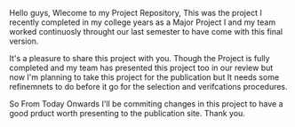 Hello guys, Wlecome to my Project Repository, This was the project I recently completed in my college years as a Major Project 
I and my team worked continuosly throught our last semester to have come with this final version.

It's a pleasure to share this project with you. Though the Project is fully completed and my team has presented this project too in our review but now I'm planning to take this project for the publication but It needs some refinemnets to do before it go for the selection and verifcations procedures.

So From Today Onwards I'll be commiting changes in this project to have a good prduct worth presenting to the publication site. Thank you. 


